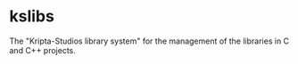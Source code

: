 # kslibs
The "Kripta-Studios library system" for the management of the libraries in C and C++ projects. 
